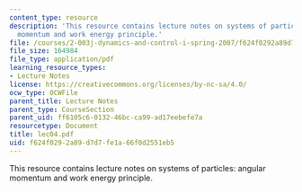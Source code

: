 ```yaml
---
content_type: resource
description: 'This resource contains lecture notes on systems of particles: angular
  momentum and work energy principle.'
file: /courses/2-003j-dynamics-and-control-i-spring-2007/f624f0292a89d7d7fe1a66f0d2551eb5_lec04.pdf
file_size: 164984
file_type: application/pdf
learning_resource_types:
- Lecture Notes
license: https://creativecommons.org/licenses/by-nc-sa/4.0/
ocw_type: OCWFile
parent_title: Lecture Notes
parent_type: CourseSection
parent_uid: ff6105c6-0132-46bc-ca99-ad17eebefe7a
resourcetype: Document
title: lec04.pdf
uid: f624f029-2a89-d7d7-fe1a-66f0d2551eb5
---
```

This resource contains lecture notes on systems of particles: angular momentum and work energy principle.